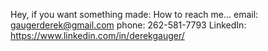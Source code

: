 Hey, if you want something made:
How to reach me... email: gaugerderek@gmail.com     phone: 262-581-7793    LinkedIn: https://www.linkedin.com/in/derekgauger/

<!---
derekgauger/derekgauger is a ✨ special ✨ repository because its `README.md` (this file) appears on your GitHub profile.
You can click the Preview link to take a look at your changes.
--->
